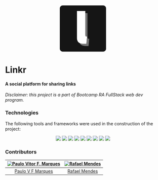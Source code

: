 <p align='center'><img src='./public/media/logo.png' width='150px'></p>

 # Linkr

#### A social platform for sharing links

*Disclaimer: this project is a part of Bootcamp RA FullStack web dev program.*


### Technologies

The following tools and frameworks were used in the construction of the project:<br>
<p align="center">
    <img src="https://img.shields.io/badge/react-app%20-%2320232a.svg?&style=for-the-badge&logo=react&logoColor=%2361DAFB"/>
    <img src="https://img.shields.io/badge/react_router%20-%2320232a.svg?&style=for-the-badge&logo=react&logoColor=%2361DAFB"/>
    <img src="https://img.shields.io/badge/node.js%20-%2343853D.svg?&style=for-the-badge&logo=node.js&logoColor=white"/>
    <img src="https://img.shields.io/badge/webpack%20-%238DD6F9.svg?&style=for-the-badge&logo=webpack&logoColor=black" />
    <img src='https://img.shields.io/badge/axios%20-%2320232a.svg?&style=for-the-badge&logo=axios&logoColor=%2361DAFB'>
    <img src='https://img.shields.io/badge/babel%20-%2320232a.svg?&style=for-the-badge&logo=babel&logoColor=%2361DAFB'>
    <img src='https://img.shields.io/badge/react-icon%20-%2320232a.svg?&style=for-the-badge&logo=react-icon&logoColor=%2361DAFB'>
    <img src='https://img.shields.io/badge/styled-components%20-%2320232a.svg?&style=for-the-badge&logo=styled-components&logoColor=%2361DAFB'>
    <img src="https://img.shields.io/badge/figma%20-%23F24E1E.svg?&style=for-the-badge&logo=figma&logoColor=white"/>
</p>


### Contributors
	

| [<img alt="Paulo Vitor F. Marques" src="https://avatars1.githubusercontent.com/u/67198815?s=460&v=4" width="100">](https://github.com/paulovfmarques) | [<img alt="Rafael Mendes" src="https://avatars3.githubusercontent.com/u/19693527?s=460&u=5b4f60dd89d46eda6a57b64e73e55df75228e9f0&v=4" width="100">](https://github.com/rafascm) |
|:--------------------------------------------------:|:--------------------------------------------------:|
| [Paulo V F Marques](https://github.com/paulovfmarques) | [Rafael Mendes](https://github.com/rafascm) |